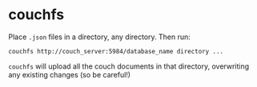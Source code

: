 # couchfs

Place `.json` files in a directory, any directory. Then run:

    couchfs http://couch_server:5984/database_name directory ...

`couchfs` will upload all the couch documents in that directory, overwriting any existing changes (so be careful!)
